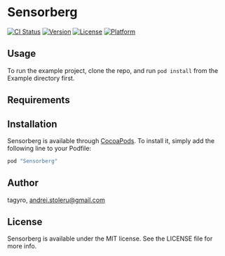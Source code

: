 # Sensorberg

[![CI Status](http://img.shields.io/travis/tagyro/Sensorberg.svg?style=flat)](https://travis-ci.org/tagyro/Sensorberg)
[![Version](https://img.shields.io/cocoapods/v/Sensorberg.svg?style=flat)](http://cocoapods.org/pods/Sensorberg)
[![License](https://img.shields.io/cocoapods/l/Sensorberg.svg?style=flat)](http://cocoapods.org/pods/Sensorberg)
[![Platform](https://img.shields.io/cocoapods/p/Sensorberg.svg?style=flat)](http://cocoapods.org/pods/Sensorberg)

## Usage

To run the example project, clone the repo, and run `pod install` from the Example directory first.

## Requirements

## Installation

Sensorberg is available through [CocoaPods](http://cocoapods.org). To install
it, simply add the following line to your Podfile:

```ruby
pod "Sensorberg"
```

## Author

tagyro, andrei.stoleru@gmail.com

## License

Sensorberg is available under the MIT license. See the LICENSE file for more info.
